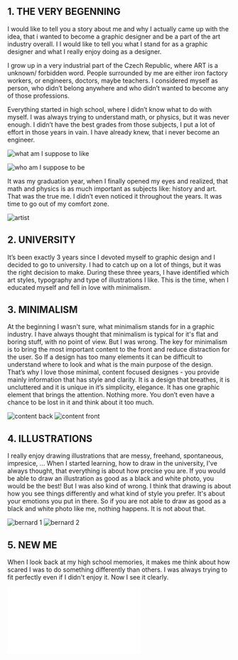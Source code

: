 
## 1. THE VERY BEGENNING  

I would like to tell you a story about me and why I actually came up with the idea, that i wanted to become a graphic designer and be a part of the art industry overall. I I would like to tell you what I stand for as a graphic designer and what I really enjoy doing as a designer.  

I grow up in a very industrial part of the Czech Republic, where ART is a unknown/ forbidden word. People surrounded by me are either iron factory workers, or engineers, doctors, maybe teachers. I considered myself as person, who didn’t belong anywhere and who didn’t wanted to become any of those professions. 

Everything started in high school, where I didn’t know what to do with myself. I was always trying to understand math, or physics, but it was never enough. I didn’t have the best grades from those subjects, I put a lot of effort in those years in vain. I have already knew, that i never become an engineer. 

![what am I suppose to like](./img/like.jpg)

![who am I suppose to be](./img/who_am_I_suppose_to_be.jpg)

It was my graduation year, when I finally opened my eyes and realized, that math and physics is as much important as subjects like: history and art. That was the true me. I didn’t even noticed  it throughout the years. It was time to go out of my comfort zone.

![artist](./img/artist.jpg)

## 2.  UNIVERSITY

It’s been exactly 3 years since I devoted myself to graphic design and I decided to go to university. I had to catch up on a lot of things, but it was the right decision to make. During these three years, I have identified which art styles, typography and type of illustrations I like. 
This is the time, when I educated myself and fell in love with minimalism.

## 3. MINIMALISM

At the beginning I wasn't sure, what minimalism stands for in a graphic industry. I have always thought that minimalism is typical for it's flat  and boring stuff, with no point of view. But I was wrong. The key for minimalism is to bring the most important content to the front and reduce distraction for the user. So If a design has too many elements it can be difficult to understand where to look and what is the main purpose of the design. That’s why I love those minimal, content focused designes - you provide mainly information that has style and clarity. It is a design that breathes, it is uncluttered and it is unique in it’s simplicity, elegance. It has one graphic element that brings the attention. Nothing more. You don’t even have a chance to be lost in it and think about it too much. 

![content back](./img/content_back.jpg)
![content front](./img/content_front.jpg)


## 4. ILLUSTRATIONS 

I really enjoy drawing illustrations that are messy, freehand, spontaneous, impresice, ... When I started learning, how to draw in the university, I've always thought, that everything is about how precise you are. If you would be able to draw an illustration as good as a black and white photo, you would be the best! 
But I was also kind of wrong. I think that drawing is about how you see things differently and what kind of style you prefer. It's about your emotions you put in there. 
So if you are not able to draw as good as a black and white photo like me, nothing happens. It is not about that. 

![bernard 1](./img/bernard_1.png)
![bernard 2](./img/bernard_2.png)

## 5. NEW ME

When I look back at my high school memories, it makes me think about how scared I was to do something differently than others. I was always trying to fit perfectly even if I didn't enjoy it. Now I see it clearly. 

![final presentation](finals.pdf)



